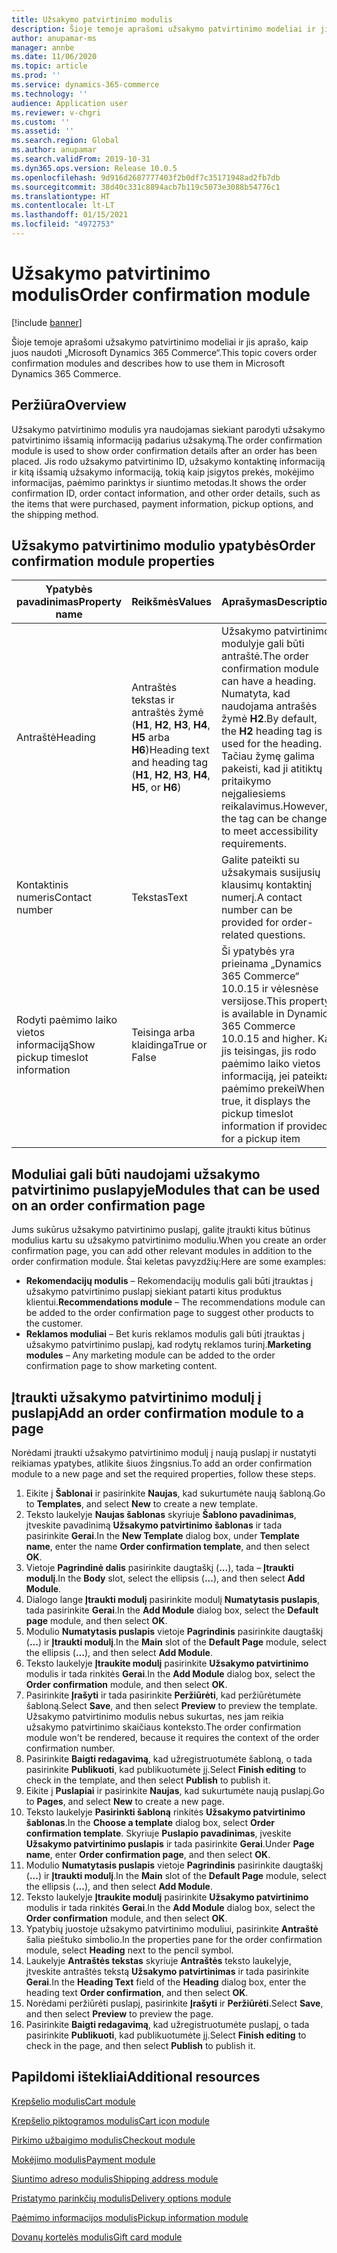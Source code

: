 ```yaml
---
title: Užsakymo patvirtinimo modulis
description: Šioje temoje aprašomi užsakymo patvirtinimo modeliai ir jis aprašo, kaip juos naudoti „Microsoft Dynamics 365 Commerce“.
author: anupamar-ms
manager: annbe
ms.date: 11/06/2020
ms.topic: article
ms.prod: ''
ms.service: dynamics-365-commerce
ms.technology: ''
audience: Application user
ms.reviewer: v-chgri
ms.custom: ''
ms.assetid: ''
ms.search.region: Global
ms.author: anupamar
ms.search.validFrom: 2019-10-31
ms.dyn365.ops.version: Release 10.0.5
ms.openlocfilehash: 9d916d2687777403f2b0df7c35171948ad2fb7db
ms.sourcegitcommit: 38d40c331c8894acb7b119c5073e3088b54776c1
ms.translationtype: HT
ms.contentlocale: lt-LT
ms.lasthandoff: 01/15/2021
ms.locfileid: "4972753"
---
```

# <a name="order-confirmation-module"></a><span data-ttu-id="c1365-103">Užsakymo patvirtinimo modulis</span><span class="sxs-lookup"><span data-stu-id="c1365-103">Order confirmation module</span></span>

[!include [banner](includes/banner.md)]

<span data-ttu-id="c1365-104">Šioje temoje aprašomi užsakymo patvirtinimo modeliai ir jis aprašo, kaip juos naudoti „Microsoft Dynamics 365 Commerce“.</span><span class="sxs-lookup"><span data-stu-id="c1365-104">This topic covers order confirmation modules and describes how to use them in Microsoft Dynamics 365 Commerce.</span></span>

## <a name="overview"></a><span data-ttu-id="c1365-105">Peržiūra</span><span class="sxs-lookup"><span data-stu-id="c1365-105">Overview</span></span>

<span data-ttu-id="c1365-106">Užsakymo patvirtinimo modulis yra naudojamas siekiant parodyti užsakymo patvirtinimo išsamią informaciją padarius užsakymą.</span><span class="sxs-lookup"><span data-stu-id="c1365-106">The order confirmation module is used to show order confirmation details after an order has been placed.</span></span> <span data-ttu-id="c1365-107">Jis rodo užsakymo patvirtinimo ID, užsakymo kontaktinę informaciją ir kitą išsamią užsakymo informaciją, tokią kaip įsigytos prekės, mokėjimo informacijas, paėmimo parinktys ir siuntimo metodas.</span><span class="sxs-lookup"><span data-stu-id="c1365-107">It shows the order confirmation ID, order contact information, and other order details, such as the items that were purchased, payment information, pickup options, and the shipping method.</span></span>

## <a name="order-confirmation-module-properties"></a><span data-ttu-id="c1365-108">Užsakymo patvirtinimo modulio ypatybės</span><span class="sxs-lookup"><span data-stu-id="c1365-108">Order confirmation module properties</span></span>

| <span data-ttu-id="c1365-109">Ypatybės pavadinimas</span><span class="sxs-lookup"><span data-stu-id="c1365-109">Property name</span></span>  | <span data-ttu-id="c1365-110">Reikšmės</span><span class="sxs-lookup"><span data-stu-id="c1365-110">Values</span></span> | <span data-ttu-id="c1365-111">Aprašymas</span><span class="sxs-lookup"><span data-stu-id="c1365-111">Description</span></span> |
|----------------|--------|-------------|
| <span data-ttu-id="c1365-112">Antraštė</span><span class="sxs-lookup"><span data-stu-id="c1365-112">Heading</span></span>        | <span data-ttu-id="c1365-113">Antraštės tekstas ir antraštės žymė (**H1**, **H2**, **H3**, **H4**, **H5** arba **H6**)</span><span class="sxs-lookup"><span data-stu-id="c1365-113">Heading text and heading tag (**H1**, **H2**, **H3**, **H4**, **H5**, or **H6**)</span></span> | <span data-ttu-id="c1365-114">Užsakymo patvirtinimo modulyje gali būti antraštė.</span><span class="sxs-lookup"><span data-stu-id="c1365-114">The order confirmation module can have a heading.</span></span> <span data-ttu-id="c1365-115">Numatyta, kad naudojama antrašės žymė **H2**.</span><span class="sxs-lookup"><span data-stu-id="c1365-115">By default, the **H2** heading tag is used for the heading.</span></span> <span data-ttu-id="c1365-116">Tačiau žymę galima pakeisti, kad ji atitiktų pritaikymo neįgaliesiems reikalavimus.</span><span class="sxs-lookup"><span data-stu-id="c1365-116">However, the tag can be changed to meet accessibility requirements.</span></span> |
| <span data-ttu-id="c1365-117">Kontaktinis numeris</span><span class="sxs-lookup"><span data-stu-id="c1365-117">Contact number</span></span> | <span data-ttu-id="c1365-118">Tekstas</span><span class="sxs-lookup"><span data-stu-id="c1365-118">Text</span></span> | <span data-ttu-id="c1365-119">Galite pateikti su užsakymais susijusių klausimų kontaktinį numerį.</span><span class="sxs-lookup"><span data-stu-id="c1365-119">A contact number can be provided for order-related questions.</span></span> |
| <span data-ttu-id="c1365-120">Rodyti paėmimo laiko vietos informaciją</span><span class="sxs-lookup"><span data-stu-id="c1365-120">Show pickup timeslot information</span></span> | <span data-ttu-id="c1365-121">Teisinga arba klaidinga</span><span class="sxs-lookup"><span data-stu-id="c1365-121">True or False</span></span> | <span data-ttu-id="c1365-122">Ši ypatybės yra prieinama „Dynamics 365 Commerce“ 10.0.15 ir vėlesnėse versijose.</span><span class="sxs-lookup"><span data-stu-id="c1365-122">This property is available in Dynamics 365 Commerce 10.0.15 and higher.</span></span> <span data-ttu-id="c1365-123">Kai jis teisingas, jis rodo paėmimo laiko vietos informaciją, jei pateikta paėmimo prekei</span><span class="sxs-lookup"><span data-stu-id="c1365-123">When true, it displays the pickup timeslot information if provided for a pickup item</span></span>|

## <a name="modules-that-can-be-used-on-an-order-confirmation-page"></a><span data-ttu-id="c1365-124">Moduliai gali būti naudojami užsakymo patvirtinimo puslapyje</span><span class="sxs-lookup"><span data-stu-id="c1365-124">Modules that can be used on an order confirmation page</span></span>

<span data-ttu-id="c1365-125">Jums sukūrus užsakymo patvirtinimo puslapį, galite įtraukti kitus būtinus modulius kartu su užsakymo patvirtinimo moduliu.</span><span class="sxs-lookup"><span data-stu-id="c1365-125">When you create an order confirmation page, you can add other relevant modules in addition to the order confirmation module.</span></span> <span data-ttu-id="c1365-126">Štai keletas pavyzdžių:</span><span class="sxs-lookup"><span data-stu-id="c1365-126">Here are some examples:</span></span>

- <span data-ttu-id="c1365-127">**Rekomendacijų modulis** – Rekomendacijų modulis gali būti įtrauktas į užsakymo patvirtinimo puslapį siekiant patarti kitus produktus klientui.</span><span class="sxs-lookup"><span data-stu-id="c1365-127">**Recommendations module** – The recommendations module can be added to the order confirmation page to suggest other products to the customer.</span></span>
- <span data-ttu-id="c1365-128">**Reklamos moduliai** – Bet kuris reklamos modulis gali būti įtrauktas į užsakymo patvirtinimo puslapį, kad rodytų reklamos turinį.</span><span class="sxs-lookup"><span data-stu-id="c1365-128">**Marketing modules** – Any marketing module can be added to the order confirmation page to show marketing content.</span></span>

## <a name="add-an-order-confirmation-module-to-a-page"></a><span data-ttu-id="c1365-129">Įtraukti užsakymo patvirtinimo modulį į puslapį</span><span class="sxs-lookup"><span data-stu-id="c1365-129">Add an order confirmation module to a page</span></span>

<span data-ttu-id="c1365-130">Norėdami įtraukti užsakymo patvirtinimo modulį į naują puslapį ir nustatyti reikiamas ypatybes, atlikite šiuos žingsnius.</span><span class="sxs-lookup"><span data-stu-id="c1365-130">To add an order confirmation module to a new page and set the required properties, follow these steps.</span></span>

1. <span data-ttu-id="c1365-131">Eikite į **Šablonai** ir pasirinkite **Naujas**, kad sukurtumėte naują šabloną.</span><span class="sxs-lookup"><span data-stu-id="c1365-131">Go to **Templates**, and select **New** to create a new template.</span></span>
1. <span data-ttu-id="c1365-132">Teksto laukelyje **Naujas šablonas** skyriuje **Šablono pavadinimas**, įtveskite pavadinimą **Užsakymo patvirtinimo šablonas** ir tada pasirinkite **Gerai**.</span><span class="sxs-lookup"><span data-stu-id="c1365-132">In the **New Template** dialog box, under **Template name**, enter the name **Order confirmation template**, and then select **OK**.</span></span>
1. <span data-ttu-id="c1365-133">Vietoje **Pagrindinė dalis** pasirinkite daugtaškį (**...**), tada – **Įtraukti modulį**.</span><span class="sxs-lookup"><span data-stu-id="c1365-133">In the **Body** slot, select the ellipsis (**...**), and then select **Add Module**.</span></span>
1. <span data-ttu-id="c1365-134">Dialogo lange **Įtraukti modulį** pasirinkite modulį **Numatytasis puslapis**, tada pasirinkite **Gerai**.</span><span class="sxs-lookup"><span data-stu-id="c1365-134">In the **Add Module** dialog box, select the **Default page** module, and then select **OK**.</span></span>
1. <span data-ttu-id="c1365-135">Modulio **Numatytasis puslapis** vietoje **Pagrindinis** pasirinkite daugtaškį (**...**) ir **Įtraukti modulį**.</span><span class="sxs-lookup"><span data-stu-id="c1365-135">In the **Main** slot of the **Default Page** module, select the ellipsis (**...**), and then select **Add Module**.</span></span>
1. <span data-ttu-id="c1365-136">Teksto laukelyje **Įtraukite modulį** pasirinkite **Užsakymo patvirtinimo** modulis ir tada rinkitės **Gerai**.</span><span class="sxs-lookup"><span data-stu-id="c1365-136">In the **Add Module** dialog box, select the **Order confirmation** module, and then select **OK**.</span></span>
1. <span data-ttu-id="c1365-137">Pasirinkite **Įrašyti** ir tada pasirinkite **Peržiūrėti**, kad peržiūrėtumėte šabloną.</span><span class="sxs-lookup"><span data-stu-id="c1365-137">Select **Save**, and then select **Preview** to preview the template.</span></span> <span data-ttu-id="c1365-138">Užsakymo patvirtinimo modulis nebus sukurtas, nes jam reikia užsakymo patvirtinimo skaičiaus konteksto.</span><span class="sxs-lookup"><span data-stu-id="c1365-138">The order confirmation module won't be rendered, because it requires the context of the order confirmation number.</span></span>
1. <span data-ttu-id="c1365-139">Pasirinkite **Baigti redagavimą**, kad užregistruotumėte šabloną, o tada pasirinkite **Publikuoti**, kad publikuotumėte jį.</span><span class="sxs-lookup"><span data-stu-id="c1365-139">Select **Finish editing** to check in the template, and then select **Publish** to publish it.</span></span>
1. <span data-ttu-id="c1365-140">Eikite į **Puslapiai** ir pasirinkite **Naujas**, kad sukurtumėte naują puslapį.</span><span class="sxs-lookup"><span data-stu-id="c1365-140">Go to **Pages**, and select **New** to create a new page.</span></span>
1. <span data-ttu-id="c1365-141">Teksto laukelyje **Pasirinkti šabloną** rinkitės **Užsakymo patvirtinimo šablonas**.</span><span class="sxs-lookup"><span data-stu-id="c1365-141">In the **Choose a template** dialog box, select **Order confirmation template**.</span></span> <span data-ttu-id="c1365-142">Skyriuje **Puslapio pavadinimas**, įveskite **Užsakymo patvirtinimo puslapis** ir tada pasirinkite **Gerai**.</span><span class="sxs-lookup"><span data-stu-id="c1365-142">Under **Page name**, enter **Order confirmation page**, and then select **OK**.</span></span>
1. <span data-ttu-id="c1365-143">Modulio **Numatytasis puslapis** vietoje **Pagrindinis** pasirinkite daugtaškį (**...**) ir **Įtraukti modulį**.</span><span class="sxs-lookup"><span data-stu-id="c1365-143">In the **Main** slot of the **Default Page** module, select the ellipsis (**...**), and then select **Add Module**.</span></span>
1. <span data-ttu-id="c1365-144">Teksto laukelyje **Įtraukite modulį** pasirinkite **Užsakymo patvirtinimo** modulis ir tada rinkitės **Gerai**.</span><span class="sxs-lookup"><span data-stu-id="c1365-144">In the **Add Module** dialog box, select the **Order confirmation** module, and then select **OK**.</span></span>
1. <span data-ttu-id="c1365-145">Ypatybių juostoje užsakymo patvirtinimo moduliui, pasirinkite **Antraštė** šalia pieštuko simbolio.</span><span class="sxs-lookup"><span data-stu-id="c1365-145">In the properties pane for the order confirmation module, select **Heading** next to the pencil symbol.</span></span>
1. <span data-ttu-id="c1365-146">Laukelyje **Antraštės tekstas** skyriuje **Antraštės** teksto laukelyje, įtveskite antraštės tekstą **Užsakymo patvirtinimas** ir tada pasirinkite **Gerai**.</span><span class="sxs-lookup"><span data-stu-id="c1365-146">In the **Heading Text** field of the **Heading** dialog box, enter the heading text **Order confirmation**, and then select **OK**.</span></span>
1. <span data-ttu-id="c1365-147">Norėdami peržiūrėti puslapį, pasirinkite **Įrašyti** ir **Peržiūrėti**.</span><span class="sxs-lookup"><span data-stu-id="c1365-147">Select **Save**, and then select **Preview** to preview the page.</span></span>
1. <span data-ttu-id="c1365-148">Pasirinkite **Baigti redagavimą**, kad užregistruotumėte puslapį, o tada pasirinkite **Publikuoti**, kad publikuotumėte jį.</span><span class="sxs-lookup"><span data-stu-id="c1365-148">Select **Finish editing** to check in the page, and then select **Publish** to publish it.</span></span>

## <a name="additional-resources"></a><span data-ttu-id="c1365-149">Papildomi ištekliai</span><span class="sxs-lookup"><span data-stu-id="c1365-149">Additional resources</span></span>

[<span data-ttu-id="c1365-150">Krepšelio modulis</span><span class="sxs-lookup"><span data-stu-id="c1365-150">Cart module</span></span>](add-cart-module.md)

[<span data-ttu-id="c1365-151">Krepšelio piktogramos modulis</span><span class="sxs-lookup"><span data-stu-id="c1365-151">Cart icon module</span></span>](cart-icon-module.md)

[<span data-ttu-id="c1365-152">Pirkimo užbaigimo modulis</span><span class="sxs-lookup"><span data-stu-id="c1365-152">Checkout module</span></span>](add-checkout-module.md)

[<span data-ttu-id="c1365-153">Mokėjimo modulis</span><span class="sxs-lookup"><span data-stu-id="c1365-153">Payment module</span></span>](payment-module.md)

[<span data-ttu-id="c1365-154">Siuntimo adreso modulis</span><span class="sxs-lookup"><span data-stu-id="c1365-154">Shipping address module</span></span>](ship-address-module.md)

[<span data-ttu-id="c1365-155">Pristatymo parinkčių modulis</span><span class="sxs-lookup"><span data-stu-id="c1365-155">Delivery options module</span></span>](delivery-options-module.md)

[<span data-ttu-id="c1365-156">Paėmimo informacijos modulis</span><span class="sxs-lookup"><span data-stu-id="c1365-156">Pickup information module</span></span>](pickup-info-module.md)

[<span data-ttu-id="c1365-157">Dovanų kortelės modulis</span><span class="sxs-lookup"><span data-stu-id="c1365-157">Gift card module</span></span>](add-giftcard.md)
